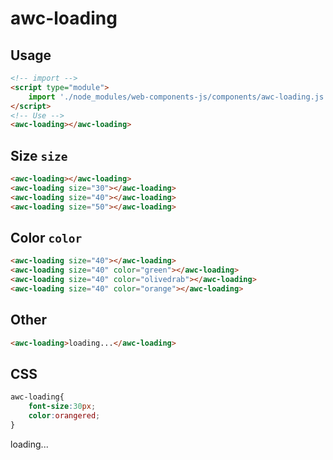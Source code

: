 # awc-loading

## Usage

```html
<!-- import -->
<script type="module">
    import './node_modules/web-components-js/components/awc-loading.js';
</script>
<!-- Use -->
<awc-loading></awc-loading>
```

## Size `size`
```html
<awc-loading></awc-loading>
<awc-loading size="30"></awc-loading>
<awc-loading size="40"></awc-loading>
<awc-loading size="50"></awc-loading>
```

## Color `color`
```html
<awc-loading size="40"></awc-loading>
<awc-loading size="40" color="green"></awc-loading>
<awc-loading size="40" color="olivedrab"></awc-loading>
<awc-loading size="40" color="orange"></awc-loading>
```

## Other
```html
<awc-loading>loading...</awc-loading>
```


## CSS

```css
awc-loading{
    font-size:30px;
    color:orangered;
}
```
<awc-loading style="flex-direction:column">loading...</awc-loading>